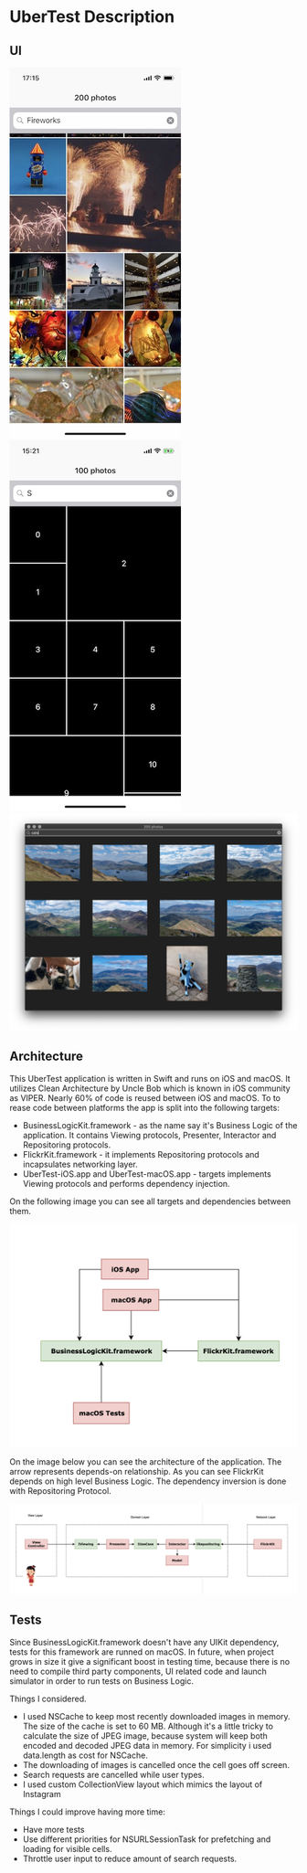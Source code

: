 

#  UberTest Description

## UI

![IMG_3330](Images/IMG_3330.jpg)  ![IMG_3329](Images/IMG_3329.PNG)
![macosScreenshot](Images/macosScreenshot.png)

## Architecture

This UberTest application is written in Swift and runs on iOS and macOS. It utilizes Clean Architecture by Uncle Bob which is known in iOS community as VIPER. Nearly 60% of code is reused between iOS and macOS. To to rease code between platforms the app is split into the following targets: 
   - BusinessLogicKit.framework - as the name say it's Business Logic of the application. It contains Viewing protocols, Presenter, Interactor and Repositoring protocols.
   - FlickrKit.framework - it implements Repositoring protocols and incapsulates networking layer.
   - UberTest-iOS.app and UberTest-macOS.app - targets implements Viewing protocols and performs dependency injection.

On the following image you can see all targets and dependencies between them. 

![modules](Images/modules.png)



On the image below you can see the architecture of the application. The arrow represents depends-on relationship. As you can see FlickrKit depends on high level Business Logic. The dependency inversion is done with Repositoring Protocol.

![architecutere](Images/architecture.png)

## Tests

Since BusinessLogicKit.framework doesn't have any UIKit dependency, tests for this framework are runned on macOS. In future, when project grows in size it give a significant boost in testing time, because there is no need to compile third party components, UI related code and launch simulator in order to run tests on Business Logic.



Things I considered.

- I used NSCache to keep most recently downloaded images in memory. The size of the cache is set to 60 MB. Although it's a little tricky to calculate the size of JPEG image, because system will keep both encoded and decoded JPEG data in memory. For simplicity i used data.length as cost for NSCache.
- The downloading of images is cancelled once the cell goes off screen.
- Search requests are cancelled while user types.
- I used custom CollectionView layout which mimics the layout of Instagram

Things I could improve having more time:

- Have more tests
- Use different priorities for NSURLSessionTask for prefetching and loading for visible cells.
- Throttle user input to reduce amount of search requests.
